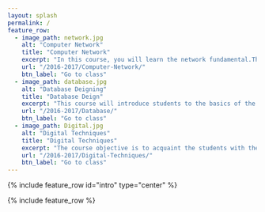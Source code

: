 ```yaml
---
layout: splash
permalink: /
feature_row:
  - image_path: network.jpg
    alt: "Computer Network"
    title: "Computer Network"
    excerpt: "In this course, you will learn the network fundamental.This course aims to provide you with a knowledge to understand a range aspects of computer networking. Moreover, you will learn the network model."
    url: "/2016-2017/Computer-Network/"
    btn_label: "Go to class"
  - image_path: database.jpg
    alt: "Database Deigning"
    title: "Database Deign"
    excerpt: "This course will introduce students to the basics of the Structured Query Language (SQL) as well as basic database design (Entity Model) for storing data as part of a multi-step data gathering, analysis, and processing effort."
    url: "/2016-2017/Database/"
    btn_label: "Go to class"
  - image_path: Digital.jpg
    alt: "Digital Techniques"
    title: "Digital Techniques"
    excerpt: "The course objective is to acquaint the students with the fundamentals of digital techniques in particular mathematical essential of the modern design on logical synthesis level of digital circuits and systems."
    url: "/2016-2017/Digital-Techniques/"
    btn_label: "Go to class"
---
```


{% include feature_row id="intro" type="center" %}

{% include feature_row %}

